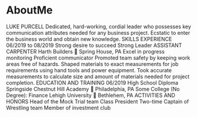 # AboutMe
LUKE PURCELL
Dedicated, hard-working, cordial leader who possesses key communication attributes needed for any business project. Ecstatic to enter the business world and obtain new knowledge.
SKILLS
EXPERIENCE
06/2019 to 08/2019
Strong desire to succeed Strong Leader
ASSISTANT CARPENTER
Harth Builders 􏰆 Spring House, PA
Excel in progress monitoring Proficient communicator
Promoted team safety by keeping work areas free of hazards.
Shaped materials to exact measurements for job requirements using hand tools and power equipment.
Took accurate measurements to calculate size and amount of materials needed for project completion.
EDUCATION AND TRAINING
06/2019 High School Diploma
Springside Chestnut Hill Academy 􏰆 Philadelphia, PA
Some College (No Degree): Finance Lehigh University 􏰆 Bethlehem, PA
ACTIVITIES AND HONORS
Head of the Mock Trial team
Class President
Two-time Captain of Wrestling team 
Member of investment club
